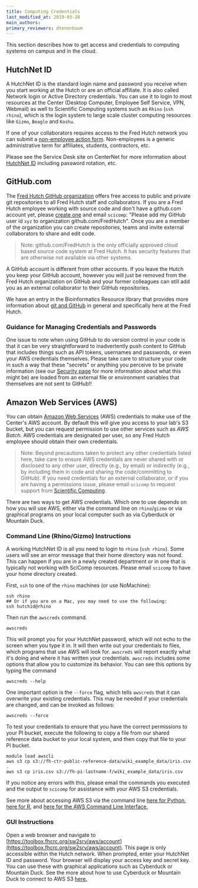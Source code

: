 ```yaml
---
title: Computing Credentials
last_modified_at: 2019-03-28
main_authors:
primary_reviewers: dtenenbaum
---
```


This section describes how to get access and credentials to computing systems on campus and in the cloud.

## HutchNet ID

A HutchNet ID is the standard login name and password you receive when you start working at the Hutch or are an official affiliate. It is also called Network login or Active Directory credentials. You can use it to login to most resources at the Center (Desktop Computer, Employee Self Service, VPN, Webmail) as well to Scientific Computing systems such as `Rhino` (`ssh rhino`), which is the login system to large scale cluster computing resources like `Gizmo`, `Beagle` and `Koshu`.

If one of your collaborators requires access to the Fred Hutch network you can submit a [non-employee action form](https://centernet.fredhutch.org/cn/f/hr/lcex/non-employee-action-form.html). Non-employees is a generic administrative term for affiliates, students, contractors, etc.

Please see the Service Desk site on CenterNet for more information about [HutchNet ID](https://centernet.fredhutch.org/cn/u/center-it/help-desk.html) including password rotation, etc.

## GitHub.com

The [Fred Hutch GitHub organization](https://github.com/FredHutch) offers free access to public and private git repositories to all Fred Hutch staff and collaborators. If you are a Fred Hutch employee working with source code and don't have a github.com account yet, please [create one](https://github.com/join) and email `scicomp`: "Please add my GitHub user id `xyz` to organization github.com/FredHutch". Once you are a member of the organization you can create repositories, teams and invite external collaborators to share and edit code.

>Note: github.com/FredHutch is the only officially approved cloud based source code system at Fred Hutch. It has security features that are otherwise not available via other systems.

A GitHub account is different from other accounts. If you leave the Hutch you keep your GitHub account, however you will just be removed from the Fred Hutch organization on GitHub and your former colleagues can still add you as an external collaborator to their GitHub repositories.

We have an entry in the Bioinformatics Resource library that provides more information about [git and GitHub](/bioinformatics/compute_github/) in general and specifically here at the Fred Hutch.  

### Guidance for Managing Credentials and Passwords
One issue to note when using GitHub to do version control in your code is that it can be very straightforward to inadvertently push content to GitHub that includes things such as API tokens, usernames and passwords, or even your AWS credentials themselves.  Please take care to structure your code in such a way that these "secrets" or anything you perceive to be private information (see our [Security page](/generation/human_privacySecurity/) for more information about what this might be) are loaded from an external file or environment variables that themselves are not sent to GitHub!!

## Amazon Web Services (AWS)

You can obtain [Amazon Web Services](https://aws.amazon.com/) (AWS) credentials to make use of the Center's AWS account. By default this will give you access to your lab's S3 bucket, but you can request permission to use other services such as _AWS Batch_.  AWS credentials are designated per user, so any Fred Hutch employee should obtain their own credentials.

>Note: Beyond precautions taken to protect any other credentials listed here, take care to ensure AWS credentials are never shared with or disclosed to any other user, directly (e.g., by email) or indirectly (e.g., by including them in code and sharing the code/committing to GitHub).  If you need credentials for an external collaborator, or if you are having a permissions issue, please email `scicomp` to request support from [Scientific Computing](https://centernet.fredhutch.org/cn/u/center-it/cio/scicomp.html).

There are two ways to get AWS credentials. Which one to use depends on how you will use AWS, either via the command line on `rhino`/`gizmo` or via graphical programs on your local computer such as via Cyberduck or Mountain Duck.


### Command Line (Rhino/Gizmo) Instructions

A working HutchNet ID is all you need to login to `rhino` (`ssh rhino`). Some users will see an error message that their home directory was not found. This can happen if you are in a newly created department or in one that is typically not working with SciComp resources. Please email `scicomp` to have your home directory created.


First, `ssh` to one of the `rhino` machines (or use NoMachine):

```
ssh rhino
## Or if you are on a Mac, you may need to use the following:
ssh hutchid@rhino
```



Then run the `awscreds` command.

```
awscreds
```

This will prompt you for your HutchNet password, which will not echo to the screen when you type it in.  It will then write out your credentials to files, which programs that use AWS will look for. `awscreds` will report exactly what it's doing and where it has written your credentials. `awscreds` includes some options that allow you to customize its behavior. You can see this options by typing the command

```
awscreds --help
```

One important option is the `--force` flag, which tells `awscreds` that it can overwrite
your existing credentials. This may be needed
if your credentials are changed, and can be invoked as follows:

```
awscreds --force
```

To test your credentials to ensure that you have the correct permissions to your PI bucket, execute the following to copy a file from our shared reference data bucket to your local system, and then copy that file to your PI bucket.  

```
module load awscli
aws s3 cp s3://fh-ctr-public-reference-data/wiki_example_data/iris.csv .
aws s3 cp iris.csv s3://fh-pi-lastname-f/wiki_example_data/iris.csv
```
If you notice any errors with this, please email the commands you executed and the output to `scicomp` for assistance with your AWS S3 credentials.  

See more about accessing AWS S3 via the command line [here for Python,](/compdemos/aws-python/) [here for R](/compdemos/aws-R/), and [here for the AWS Command Line Interface.](/compdemos/aws-cli/)


### GUI Instructions

Open a web browser and navigate to [https://toolbox.fhcrc.org/sw2srv/aws/account](https://toolbox.fhcrc.org/sw2srv/aws/account).
This page is only accessible within the Hutch network. When prompted, enter your HutchNet ID and password. Your browser will display your access key and secret key. You can use these with graphical applications such as Cyberduck or Mountain Duck. See the more about how to use Cyberduck or Mountain Duck to connect to AWS S3 [here.](/compdemos/Mountain-CyberDuck/)
